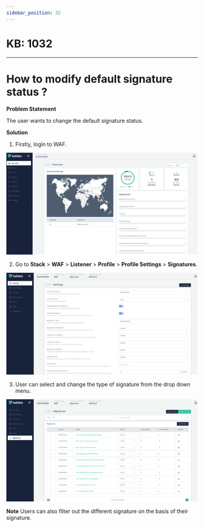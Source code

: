 ```yaml
---
sidebar_position: 32
---
```


# KB: 1032
-----------

# How to modify default signature status ?

**Problem Statement**

The user wants to change the default signature status.

**Solution**

1. Firstly, login to WAF.

![kb-1032](/img/waf/kb/v2/overview_kb_1032_1.png)

2. Go to **Stack** > **WAF** > **Listener** > **Profile** > **Profile Settings** > **Signatures**.

![kb-1032](/img/waf/kb/v2/settings_kb_1032_2.png)

3. User can select and change the type of signature from the drop down menu.

![kb-1032](/img/waf/kb/v2/signature_kb_1032_3.png)

**Note**  Users can also filter out the different signature on the basis of their signature.
